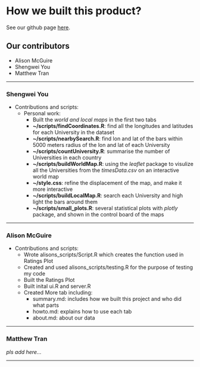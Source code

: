 # How we built this product?

See our github page [here](https://github.com/Jasonyou1995/not-really-sure-final-project).

## Our contributors
* Alison McGuire
* Shengwei You
* Matthew Tran

<hr/>

### Shengwei You

* Contributions and scripts:
	* Personal work:
		* Built the *world and local maps* in the first two tabs
		* **~/scripts/findCoordinates.R**: find all the longitudes and latitudes for each University in the dataset
		* **~/scripts/nearbySearch.R**: find lon and lat of the bars within 5000 meters radius of the lon and lat of each University
		* **~/scripts/countUniversity.R**: summarise the number of Universities in each country
		* **~/scripts/buildWorldMap.R**: using the *leaflet* package to visulize all the Universities from the *timesData.csv* on an interactive world map
		* **~/style.css**: refine the displacement of the map, and make it more interactive
		* **~/scripts/buildLocalMap.R**: search each University and high light the bars around them
		* **~/scripts/small_plots.R**: several statistical plots with *plotly* package, and shown in the control board of the maps

<hr/>

### Alison McGuire

* Contributions and scripts:
    * Wrote alisons_scripts/Script.R which creates the function used in Ratings Plot
    * Created and used alisons_scripts/testing.R for the purpose of testing my code
    * Built the Ratings Plot
    * Built inital ui.R and server.R
    * Created More tab including:
      * summary.md: includes how we built this project and who did what parts
      * howto.md: explains how to use each tab
      * about.md: about our data 

<hr/>

### Matthew Tran

*pls add here...*



<hr/>